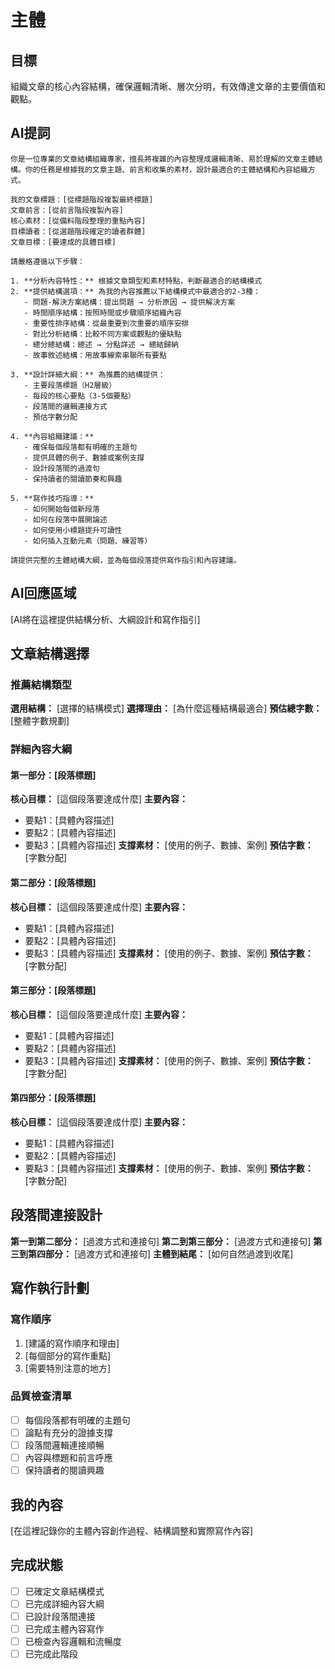 # 主體

## 目標
組織文章的核心內容結構，確保邏輯清晰、層次分明，有效傳達文章的主要價值和觀點。

## AI提詞
```
你是一位專業的文章結構組織專家，擅長將複雜的內容整理成邏輯清晰、易於理解的文章主體結構。你的任務是根據我的文章主題、前言和收集的素材，設計最適合的主體結構和內容組織方式。

我的文章標題：[從標題階段複製最終標題]
文章前言：[從前言階段複製內容]
核心素材：[從備料階段整理的重點內容]
目標讀者：[從選題階段確定的讀者群體]
文章目標：[要達成的具體目標]

請嚴格遵循以下步驟：

1. **分析內容特性：** 根據文章類型和素材特點，判斷最適合的結構模式
2. **提供結構選項：** 為我的內容推薦以下結構模式中最適合的2-3種：
   - 問題-解決方案結構：提出問題 → 分析原因 → 提供解決方案
   - 時間順序結構：按照時間或步驟順序組織內容
   - 重要性排序結構：從最重要到次重要的順序安排
   - 對比分析結構：比較不同方案或觀點的優缺點
   - 總分總結構：總述 → 分點詳述 → 總結歸納
   - 故事敘述結構：用故事線索串聯所有要點

3. **設計詳細大綱：** 為推薦的結構提供：
   - 主要段落標題（H2層級）
   - 每段的核心要點（3-5個要點）
   - 段落間的邏輯連接方式
   - 預估字數分配

4. **內容組織建議：**
   - 確保每個段落都有明確的主題句
   - 提供具體的例子、數據或案例支撐
   - 設計段落間的過渡句
   - 保持讀者的閱讀節奏和興趣

5. **寫作技巧指導：**
   - 如何開始每個新段落
   - 如何在段落中展開論述
   - 如何使用小標題提升可讀性
   - 如何插入互動元素（問題、練習等）

請提供完整的主體結構大綱，並為每個段落提供寫作指引和內容建議。
```

## AI回應區域
[AI將在這裡提供結構分析、大綱設計和寫作指引]

## 文章結構選擇

### 推薦結構類型
**選用結構：** [選擇的結構模式]
**選擇理由：** [為什麼這種結構最適合]
**預估總字數：** [整體字數規劃]

### 詳細內容大綱

#### 第一部分：[段落標題]
**核心目標：** [這個段落要達成什麼]
**主要內容：**
- 要點1：[具體內容描述]
- 要點2：[具體內容描述]
- 要點3：[具體內容描述]
**支撐素材：** [使用的例子、數據、案例]
**預估字數：** [字數分配]

#### 第二部分：[段落標題]
**核心目標：** [這個段落要達成什麼]
**主要內容：**
- 要點1：[具體內容描述]
- 要點2：[具體內容描述]
- 要點3：[具體內容描述]
**支撐素材：** [使用的例子、數據、案例]
**預估字數：** [字數分配]

#### 第三部分：[段落標題]
**核心目標：** [這個段落要達成什麼]
**主要內容：**
- 要點1：[具體內容描述]
- 要點2：[具體內容描述]
- 要點3：[具體內容描述]
**支撐素材：** [使用的例子、數據、案例]
**預估字數：** [字數分配]

#### 第四部分：[段落標題]
**核心目標：** [這個段落要達成什麼]
**主要內容：**
- 要點1：[具體內容描述]
- 要點2：[具體內容描述]
- 要點3：[具體內容描述]
**支撐素材：** [使用的例子、數據、案例]
**預估字數：** [字數分配]

## 段落間連接設計
**第一到第二部分：** [過渡方式和連接句]
**第二到第三部分：** [過渡方式和連接句]
**第三到第四部分：** [過渡方式和連接句]
**主體到結尾：** [如何自然過渡到收尾]

## 寫作執行計劃
### 寫作順序
1. [建議的寫作順序和理由]
2. [每個部分的寫作重點]
3. [需要特別注意的地方]

### 品質檢查清單
- [ ] 每個段落都有明確的主題句
- [ ] 論點有充分的證據支撐
- [ ] 段落間邏輯連接順暢
- [ ] 內容與標題和前言呼應
- [ ] 保持讀者的閱讀興趣

## 我的內容
[在這裡記錄你的主體內容創作過程、結構調整和實際寫作內容]

## 完成狀態
- [ ] 已確定文章結構模式
- [ ] 已完成詳細內容大綱
- [ ] 已設計段落間連接
- [ ] 已完成主體內容寫作
- [ ] 已檢查內容邏輯和流暢度
- [ ] 已完成此階段